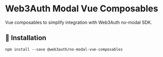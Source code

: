 # Web3Auth Modal Vue Composables
Vue composables to simplify integration with Web3Auth no-modal SDK.

## 🔗 Installation

```shell
npm install --save @web3auth/no-modal-vue-composables
```